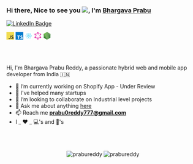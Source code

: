 ### Hi there, Nice to see you <img src="https://media.giphy.com/media/hvRJCLFzcasrR4ia7z/giphy.gif" width="45px">, I'm [Bhargava Prabu](https://prabureddy.github.io)
<p align="left">
<a target="_blank"  href="https://www.linkedin.com/in/prabureddy/"><img src="https://img.shields.io/badge/-@prabureddy-0077B5?style=flat-square&amp;labelColor=0077B5&amp;logo=LinkedIn&amp;link=https://www.linkedin.com/in/prabureddy/" alt="LinkedIn Badge"></a>
<!-- <a target="_blank"><img src="https://visitor-badge.glitch.me/badge?page_id=prabureddy.prabureddy" alt="Vistor Badge"></a> -->
</p>

<code><img height="20" src="https://raw.githubusercontent.com/github/explore/80688e429a7d4ef2fca1e82350fe8e3517d3494d/topics/javascript/javascript.png"></code>
<code><img height="20" src="https://raw.githubusercontent.com/github/explore/80688e429a7d4ef2fca1e82350fe8e3517d3494d/topics/typescript/typescript.png"></code>
<code><img height="20" src="https://raw.githubusercontent.com/github/explore/80688e429a7d4ef2fca1e82350fe8e3517d3494d/topics/react/react.png"></code>
<code><img height="20" src="https://raw.githubusercontent.com/github/explore/5c058a388828bb5fde0bcafd4bc867b5bb3f26f3/topics/graphql/graphql.png"></code>
<code><img height="20" src="https://raw.githubusercontent.com/github/explore/80688e429a7d4ef2fca1e82350fe8e3517d3494d/topics/nodejs/nodejs.png"></code>    

<br />
<br />

Hi, I'm Bhargava Prabu Reddy, a passionate hybrid web and mobile app developer from India 🇮🇳


- 🔭 I’m currently working on Shopify App - Under Review
- 🌱 I've helped many startups
- 👯 I’m looking to collaborate on Industrial level projects
- 💬 Ask me about anything [here](https://github.com/prabureddy/prabureddy/issues)
- 📫 Reach me **prabu0reddy777@gmail.com**
-  I  _ ❤️ _ 💻's and 📱's

<br />
<br />
<p align="center">
<img  src="https://github-readme-stats.vercel.app/api?username=prabureddy&show_icons=true&count_private=true&&include_all_commits =true&theme=onedark" alt="prabureddy" />
<img  height="195" src="https://github-readme-stats.vercel.app/api/top-langs/?username=prabureddy&hide=css&theme=nord" alt="prabureddy" />
</p>
